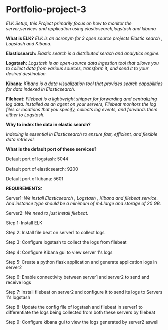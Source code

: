 # Portfolio-project-3
*ELK Setup, this Project primarily focus on how to monitor the server,services and application using elasticsearch,logstash and kibana*

**What is ELK?**
  *ELK is an acronym for 3 open source projects:Elastic search , Logstash and Kibana.*
  
  **Elasticsearch:** 
    *Elastic search is a distributed serach and analytics engine.*
  
  **Logstash:** 
    *Logstash is an open-source data ingestion tool that allows you to  collect data from various sources, transform it, and send it to your desired destination.*
  
  **Kibana:**
    *Kibana is a data visualization tool that provides search capabilities for data indexed in Elasticsearch.*

  **Filebeat:**
    *Filebeat is a lightweight shipper for forwarding and centralizing log data. Installed as an agent on your servers, Filebeat monitors the log files or locations that 
     you specify, collects log events, and forwards them either to Logstash.*

**Why to index the data in elastic search?**

*Indexing is essential in Elasticsearch to ensure fast, efficient, and flexible data retrieval.*

**What is the default port of these services?**

Default port of logstash: 5044

Default port of elasticsearch: 9200

Default port of kibana: 5601

**REQUIREMENTS:** 

Server1:
  *We install Elasticsearch , Logstash , Kibana and filebeat service. And instance type should be a minimum of m4.large and storage of 20 GB.*
  
Server2:
  *We need to just install filebeat.*

Step 1: Install ELK

Step 2: Install file beat on server1 to collect logs

Step 3: Configure logstash to collect the logs from filebeat

Step 4: Configure Kibana gui to view server 1's logs

Step 5: Create a python flask application and generate application logs in server2

Step 6: Enable connectivity between server1 and server2 to send and receive logs

Step 7: Install filebeat on server2 and configure it to send its logs to Servers 1's logstash

Step 8: Update the config file of logstash and filebeat in server1 to differentiate the logs being collected from both these servers by filebeat

Step 9: Configure kibana gui to view the logs generated by server2 aswell
  
